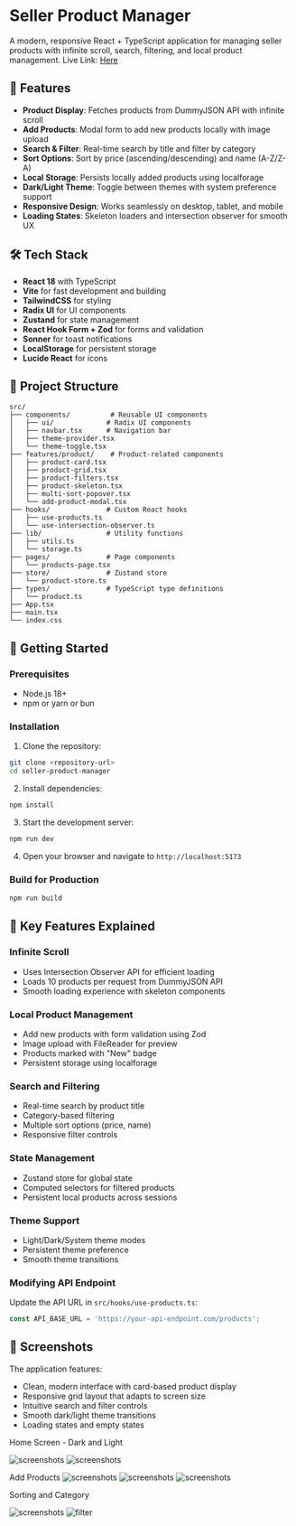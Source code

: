 # Seller Product Manager

A modern, responsive React + TypeScript application for managing seller products with infinite scroll, search, filtering, and local product management.
Live Link: [Here](https://seller-product-manager-eight.vercel.app/)

## 🚀 Features

- **Product Display**: Fetches products from DummyJSON API with infinite scroll
- **Add Products**: Modal form to add new products locally with image upload
- **Search & Filter**: Real-time search by title and filter by category
- **Sort Options**: Sort by price (ascending/descending) and name (A-Z/Z-A)
- **Local Storage**: Persists locally added products using localforage
- **Dark/Light Theme**: Toggle between themes with system preference support
- **Responsive Design**: Works seamlessly on desktop, tablet, and mobile
- **Loading States**: Skeleton loaders and intersection observer for smooth UX

## 🛠️ Tech Stack

- **React 18** with TypeScript
- **Vite** for fast development and building
- **TailwindCSS** for styling
- **Radix UI** for UI components 
- **Zustand** for state management
- **React Hook Form + Zod** for forms and validation
- **Sonner** for toast notifications
- **LocalStorage** for persistent storage
- **Lucide React** for icons

## 📁 Project Structure

```
src/
├── components/          # Reusable UI components
│   ├── ui/             # Radix UI components
│   ├── navbar.tsx      # Navigation bar
│   ├── theme-provider.tsx
│   └── theme-toggle.tsx
├── features/product/    # Product-related components
│   ├── product-card.tsx
│   ├── product-grid.tsx
│   ├── product-filters.tsx
│   ├── product-skeleton.tsx
│   ├── multi-sort-popover.tsx
│   └── add-product-modal.tsx
├── hooks/              # Custom React hooks
│   ├── use-products.ts
│   └── use-intersection-observer.ts
├── lib/                # Utility functions
│   ├── utils.ts
│   └── storage.ts
├── pages/              # Page components
│   └── products-page.tsx
├── store/              # Zustand store
│   └── product-store.ts
├── types/              # TypeScript type definitions
│   └── product.ts
├── App.tsx
├── main.tsx
└── index.css
```

## 🚦 Getting Started

### Prerequisites

- Node.js 18+ 
- npm or yarn or bun 

### Installation

1. Clone the repository:
```bash
git clone <repository-url>
cd seller-product-manager
```

2. Install dependencies:
```bash
npm install
```

3. Start the development server:
```bash
npm run dev
```

4. Open your browser and navigate to `http://localhost:5173`

### Build for Production

```bash
npm run build
```



## 🎯 Key Features Explained

### Infinite Scroll
- Uses Intersection Observer API for efficient loading
- Loads 10 products per request from DummyJSON API
- Smooth loading experience with skeleton components

### Local Product Management
- Add new products with form validation using Zod
- Image upload with FileReader for preview
- Products marked with "New" badge
- Persistent storage using localforage

### Search and Filtering
- Real-time search by product title
- Category-based filtering
- Multiple sort options (price, name)
- Responsive filter controls

### State Management
- Zustand store for global state
- Computed selectors for filtered products
- Persistent local products across sessions

### Theme Support
- Light/Dark/System theme modes
- Persistent theme preference
- Smooth theme transitions


### Modifying API Endpoint
Update the API URL in `src/hooks/use-products.ts`:

```typescript
const API_BASE_URL = 'https://your-api-endpoint.com/products';
```


## 📱 Screenshots

The application features:
- Clean, modern interface with card-based product display
- Responsive grid layout that adapts to screen size
- Intuitive search and filter controls
- Smooth dark/light theme transitions
- Loading states and empty states

Home Screen - Dark and Light

![screenshots](src/public/dark.png) ![screenshots](src/public/light.png)

Add Products 
![screenshots](<src/public/add product.png>)
![screenshots](<src/public/add product errors.png>)  ![screenshots](<src/public/added product.png>)  

Sorting and Category

![screenshots](<src/public/multi sorts.png>) 
![filter](filter.png)
